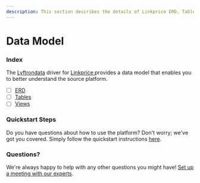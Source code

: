 ```yaml
---
description: This section describes the details of Linkprice ERD, Tables, and Views.
---
```


# Data Model

### Index

The  [Lyftrondata](https://www.lyftrondata.com/) driver for [Linkprice](https://www.lyftrondata.com/integration/linkprice/)[ ](https://www.lyftrondata.com/integration/linkprice/)provides a data model that enables you to better understand the source platform.

* [ ] [ERD](../../../marketing-analytics/linkprice/data-model/erd.md)
* [ ] [Tables](../../../marketing-analytics/linkprice/data-model/tables.md)
* [ ] [Views](../../../marketing-analytics/linkprice/data-model/views.md)

### Quickstart Steps

Do you have questions about how to use the platform? Don't worry; we've got you covered. Simply follow the quickstart instructions [here](../../../../quickstart-steps.md).

### Questions? <a href="#questions" id="questions"></a>

We're always happy to help with any other questions you might have! [Set up a meeting with our experts](https://www.lyftrondata.com/book-a-meeting/).

